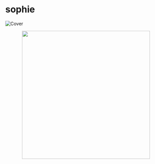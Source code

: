 # sophie
![Cover](https://github.com/sophiearnou/sophie-Arnou/sophie-Arnou/fond.jpg)
<p align = "center">
  <img src = "https://github.com/sophiearnou/sophie-Arnou/sophie-Arnou/fond.jpg" width = 400>
</p>
